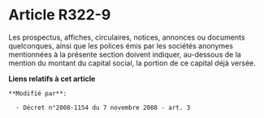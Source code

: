 # Article R322-9

Les prospectus, affiches, circulaires, notices, annonces ou documents quelconques, ainsi que les polices émis par les
sociétés anonymes mentionnées à la présente section doivent indiquer, au-dessous de la mention du montant du capital social,
la portion de ce capital déjà versée.

**Liens relatifs à cet article**

	**Modifié par**:

	  - Décret n°2008-1154 du 7 novembre 2008 - art. 3
